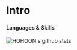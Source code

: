 # Intro

#### Languages & Skills

![HOHOON's github stats](https://github-readme-stats.vercel.app/api?username=Chahohoon&show_icons=true)
